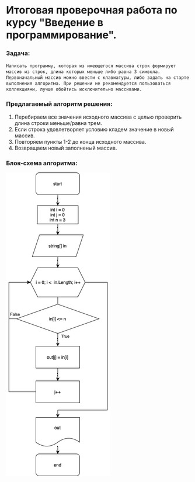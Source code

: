 # Итоговая проверочная работа по курсу "Введение в программирование".
### Задача: 
    Написать программу, которая из имеющегося массива строк формирует массив из строк, длина которых меньше либо равна 3 символа. Первоначальный массив можно ввести с клавиатуры, либо задать на старте выполнения алгоритма. При решении не рекомендуется пользоваться коллекциями, лучше обойтись исключительно массивами.

### Предлагаемый алгоритм решения: 
1. Перебираем все значения исходного массива с целью проверить длина строки меньше/равна трем.
2. Если строка удовлетворяет условию кладем значение в новый массив.
4. Повторяем пункты 1-2 до конца исходного массива.
5. Возвращаем новый заполненый массив.

### Блок-схема алгоритма:
![Диаграмма](/diagram.png)